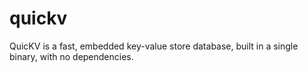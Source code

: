# quickv
QuicKV is a fast, embedded key-value store database, built in a single binary, with no dependencies.
